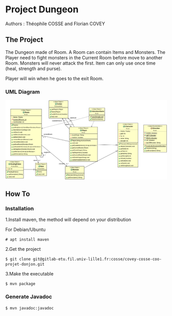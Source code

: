 # Project Dungeon

Authors : Théophile COSSE and Florian COVEY

## The Project 
The Dungeon made of Room.
A Room can contain Items and Monsters.
The Player need to fight monsters in the Current Room before move to another Room.
Monsters will never attack the first. Item can only use once time (heal, strength and purse).

Player will win when he goes to the exit Room.

### UML Diagram
![Image](DONJON/diag.png)

## How To
### Installation
1.Install maven, the method will depend on your distribution

For Debian/Ubuntu

```
# apt install maven
```

2.Get the project

```
$ git clone git@gitlab-etu.fil.univ-lille1.fr:cosse/covey-cosse-coo-projet-donjon.git
```

3.Make the executable

```
$ mvn package
```

### Generate Javadoc
```
$ mvn javadoc:javadoc
```

